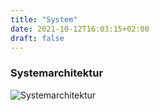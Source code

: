 ```yaml
---
title: "System"
date: 2021-10-12T16:03:15+02:00
draft: false
---
```


### Systemarchitektur
![Systemarchitektur](../static/Systemarchitektur.png)